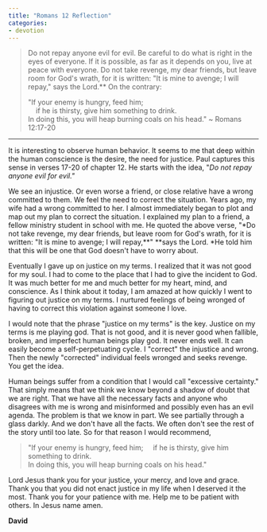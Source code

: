 ```yaml
---
title: "Romans 12 Reflection"
categories:
- devotion
---
```

> Do not repay anyone evil for evil. Be careful to do what is right in the eyes of everyone. If it is possible, as far as it depends on you, live at peace with everyone. Do not take revenge, my dear friends, but leave room for God's wrath, for it is written: "It is mine to avenge; I will repay," says the Lord.** On the contrary:
>
>"If your enemy is hungry, feed him;\
>    if he is thirsty, give him something to drink.\
> In doing this, you will heap burning coals on his head."
> ~ Romans 12:17-20

* * *

It is interesting to observe human behavior. It seems to me that deep within the human conscience is the desire, the need for justice. Paul captures this sense in verses 17-20 of chapter 12. He starts with the idea, "*Do not repay anyone evil for evil."*

We see an injustice. Or even worse a friend, or close relative have a wrong committed to them. We feel the need to correct the situation. Years ago, my wife had a wrong committed to her. I almost immediately began to plot and map out my plan to correct the situation. I explained my plan to a friend, a fellow ministry student in school with me. He quoted the above verse, "*Do not take revenge, my dear friends, but leave room for God's wrath, for it is written: "It is mine to avenge; I will repay,**" **says the Lord. *He told him that this will be one that God doesn't have to worry about.

Eventually I gave up on justice on my terms. I realized that it was not good for my soul. I had to come to the place that I had to give the incident to God. It was much better for me and much better for my heart, mind, and conscience. As I think about it today, I am amazed at how quickly I went to figuring out justice on my terms. I nurtured feelings of being wronged of having to correct this violation against someone I love.

I would note that the phrase "justice on my terms" is the key. Justice on my terms is me playing god. That is not good, and it is never good when fallible, broken, and imperfect human beings play god. It never ends well. It can easily become a self-perpetuating cycle. I "correct" the injustice and wrong. Then the newly "corrected" individual feels wronged and seeks revenge. You get the idea.

Human beings suffer from a condition that I would call "excessive certainty." That simply means that we think we know beyond a shadow of doubt that we are right. That we have all the necessary facts and anyone who disagrees with me is wrong and misinformed and possibly even has an evil agenda. The problem is that we know in part. We see partially through a glass darkly. And we don't have all the facts. We often don't see the rest of the story until too late. So for that reason I would recommend,
>
>"If your enemy is hungry, feed him;
>    if he is thirsty, give him something to drink.\
>In doing this, you will heap burning coals on his head."

Lord Jesus thank you for your justice, your mercy, and love and grace. Thank you that you did not enact justice in my life when I deserved it the most. Thank you for your patience with me. Help me to be patient with others. In Jesus name amen.

**David**